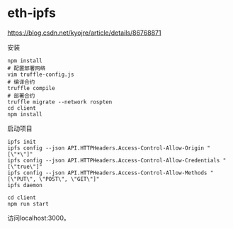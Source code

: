 # eth-ipfs
https://blog.csdn.net/kyojre/article/details/86768871

安装
```shell
npm install
# 配置部署网络
vim truffle-config.js
# 编译合约
truffle compile
# 部署合约
truffle migrate --network rospten
cd client
npm install
```
启动项目
```shell
ipfs init
ipfs config --json API.HTTPHeaders.Access-Control-Allow-Origin "[\"*\"]"
ipfs config --json API.HTTPHeaders.Access-Control-Allow-Credentials "[\"true\"]"
ipfs config --json API.HTTPHeaders.Access-Control-Allow-Methods "[\"PUT\", \"POST\", \"GET\"]"
ipfs daemon

cd client
npm run start
```
访问localhost:3000。
